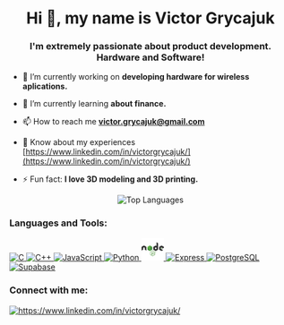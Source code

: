 <h1 align="center">Hi 👋, my name is Victor Grycajuk</h1>
<h3 align="center">I'm extremely passionate about product development. Hardware and Software!</h3>

- 🔭 I’m currently working on **developing hardware for wireless aplications.**

- 🌱 I’m currently learning **about finance.**

- 📫 How to reach me **victor.grycajuk@gmail.com**

- 📄 Know about my experiences [https://www.linkedin.com/in/victorgrycajuk/](https://www.linkedin.com/in/victorgrycajuk/)

- ⚡ Fun fact: **I love 3D modeling and 3D printing.**



<!-- Card de linguagens mais usadas (via GitHub Readme Stats) -->
<p align="center">
  <img
    src="https://github-readme-stats.vercel.app/api/top-langs/?username=VictorGryca&layout=compact&theme=radical"
    alt="Top Languages"
  />
</p>

<h3 align="left">Languages and Tools:</h3>
<p align="left">
  <!-- Hardware & Low-Level -->

  <a href="https://www.cprogramming.com/" target="_blank" rel="noreferrer">
    <img
      src="https://cdn.jsdelivr.net/gh/devicons/devicon/icons/c/c-original.svg"
      alt="C"
      width="40" height="40"
    />
  </a>
  <a href="https://isocpp.org/" target="_blank" rel="noreferrer">
    <img
      src="https://cdn.jsdelivr.net/gh/devicons/devicon/icons/cplusplus/cplusplus-original.svg"
      alt="C++"
      width="40" height="40"
    />
  </a>

  <!-- Web & Full-Stack -->
  <a href="https://developer.mozilla.org/docs/Web/JavaScript" target="_blank" rel="noreferrer">
    <img
      src="https://cdn.jsdelivr.net/gh/devicons/devicon/icons/javascript/javascript-original.svg"
      alt="JavaScript"
      width="40" height="40"
    />
  </a>

  <a href="https://www.python.org/" target="_blank" rel="noreferrer">
    <img
      src="https://cdn.jsdelivr.net/gh/devicons/devicon/icons/python/python-original.svg"
      alt="Python"
      width="40" height="40"
    />
  </a>

  <a href="https://nodejs.org/" target="_blank" rel="noreferrer">
    <img
      src="https://raw.githubusercontent.com/devicons/devicon/master/icons/nodejs/nodejs-original-wordmark.svg"
      alt="Node.js"
      width="40" height="40"
    />
  </a>
  <a href="https://expressjs.com/" target="_blank" rel="noreferrer">
    <img
      src="https://cdn.jsdelivr.net/gh/devicons/devicon/icons/express/express-original.svg"
      alt="Express"
      width="40" height="40"
    />
  </a>

  <!-- Bancos de Dados & Backend -->
  <a href="https://www.postgresql.org/" target="_blank" rel="noreferrer">
    <img
      src="https://cdn.jsdelivr.net/gh/devicons/devicon/icons/postgresql/postgresql-original.svg"
      alt="PostgreSQL"
      width="40" height="40"
    />
  </a>
  <a href="https://supabase.com/" target="_blank" rel="noreferrer">
    <img
      src="https://cdn.jsdelivr.net/npm/simple-icons@v9/icons/supabase.svg"
      alt="Supabase"
      width="40" height="40"
    />
  </a>
</p>


<h3 align="left">Connect with me:</h3>
<p align="left">
<a href="https://www.linkedin.com/in/victorgrycajuk/" target="blank"><img align="center" src="https://raw.githubusercontent.com/rahuldkjain/github-profile-readme-generator/master/src/images/icons/Social/linked-in-alt.svg" alt="https://www.linkedin.com/in/victorgrycajuk/" height="30" width="40" /></a>
</p>






